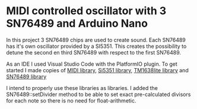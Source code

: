 # MIDI controlled oscillator with 3 SN76489 and Arduino Nano

In this project 3 SN76489 chips are used to create sound. Each SN76489 has it's own oscillator provided by a SI5351.
This creates the possibility to detune the second en third SN76489 with respect to the first SN76489.

As an IDE I used Visual Studio Code with the PlatformIO plugin. To get started I made copies of
[MIDI library](https://github.com/FortySevenEffects/arduino_midi_library), 
[Si5351 library](https://github.com/etherkit/Si5351Arduino),
[TM1638lite library](https://github.com/danja/TM1638lite) and
[SN76489 library](https://github.com/tyrkelko/sn76489)

I intend to properly use these libraries as libraries. I added the SN76489::setDivider method to be able to set exact pre-calculated divisors for each note
so there is no need for float-arithmetic.
